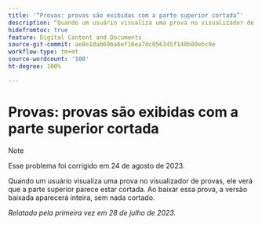```yaml
---
title: '“Provas: provas são exibidas com a parte superior cortada”'
description: “Quando um usuário visualiza uma prova no visualizador de provas, ele verá que a parte superior parece estar cortada. Ao baixar essa prova, a versão baixada aparecerá inteira, sem nada cortado. ”
hidefromtoc: true
feature: Digital Content and Documents
source-git-commit: ae8e1dab69ba6ef16ea7dc056345f140b80ebc9e
workflow-type: tm+mt
source-wordcount: '100'
ht-degree: 100%

---
```



# Provas: provas são exibidas com a parte superior cortada

<!--WF and WFP TOCs-->

>[!NOTE]
>
>Esse problema foi corrigido em 24 de agosto de 2023.

Quando um usuário visualiza uma prova no visualizador de provas, ele verá que a parte superior parece estar cortada. Ao baixar essa prova, a versão baixada aparecerá inteira, sem nada cortado. 

_Relatado pela primeira vez em 28 de julho de 2023._

